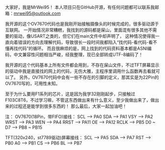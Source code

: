 大家好，我是MrWei95！
本人项目只在GitHub开源，有任何问题都可以联系我邮箱：mrwei95@outlook.com

我开源的这个OV7670代码也是我刚开始接触摄像头的时候完成的，很多驱动源于互联网。
一开始情况非常糟糕，我找到的源码都是屎山，里面混有很多其他不需要的驱动，像USART之类的，但它们在main文件中却声明了，
这种情况使得我一直向着错误的方向去理解代码，导致很长一段时间我都陷入“找代码-看代码-看不懂再找代码”的循环。
而且很麻烦的是，网上找到的代码资料基本都是ASNI编码，中文兼容性问题相当严峻，经我整理，现已全部转成UTF-8编码了！

我开源的这个代码基本上所有文件都会用到，不存在屎山文件，不过TFT屏幕显示的驱动中我是直接找的网上的代码，无伤大雅，主程序里调用什么函数再去看就可以了。
另外，OV7670代码中会有一些不存在的引脚的定义，那其实是为22Pin的OV7670写的，可用性未知。

至于为什么要用F1系列的芯片，这是因为我学32刚刚起步，只接触过F103C8T6，不过学习嘛，不管这东西做出来有什么意义，至少我做出来了，做出来的过程还是能学到很多东西的！
那么最后，大家一起加油吧！

注：
OV7670(18Pin，带FIFO)接线：
SCL        -->        PA0
SDA        -->        PA1
VSY        -->        PA2
WRST       -->        PA3
WEN        -->        PA4
RRST       -->        PA11
OE         -->        PA12
RCLK       -->        PB5
D0 ~ D7    -->        PB8 ~ PB15

TFT(320x240，st7789驱动)屏幕接线：
SCL        -->        PA5
SDA        -->        PA7
RST        -->        PB0
A0         -->        PB1
CS         -->        PB6
BL         -->        PB7

